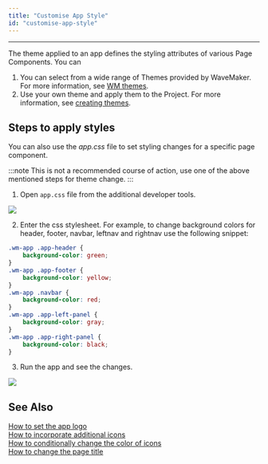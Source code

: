 ```yaml
---
title: "Customise App Style"
id: "customise-app-style"
---
```

---
The theme applied to an app defines the styling attributes of various Page Components. You can

1. You can select from a wide range of Themes provided by WaveMaker. For more information, see [WM themes](/learn/app-development/ui-design/themes/).
2. Use your own theme and apply them to the Project. For more information, see [creating themes](/learn/app-development/ui-design/creating-themes).

## Steps to apply styles
You can also use the _app.css_ file to set styling changes for a specific page component. 

:::note
This is not a recommended course of action, use one of the above mentioned steps for theme change.
:::

1. Open `app.css` file from the additional developer tools.

[![](/learn/assets/design_app_css.png)](/learn/assets/design_app_css.png)

2. Enter the css stylesheet. For example, to change background colors for header, footer, navbar, leftnav and rightnav use the following snippet:

```css    
.wm-app .app-header {
    background-color: green;
}
.wm-app .app-footer {
    background-color: yellow;
}
.wm-app .navbar {
    background-color: red;
}
.wm-app .app-left-panel {
    background-color: gray;
}
.wm-app .app-right-panel {
    background-color: black;
}
```
    
3. Run the app and see the changes.

[![](/learn/assets/design_app.png)](/learn/assets/design_app.png)

## See Also

[How to set the app logo](/learn/how-tos/changing-app-logo/)  
[How to incorporate additional icons](/learn/how-tos/incorporating-additional-icons/)  
[How to conditionally change the color of icons](/learn/how-tos/displaying-icon-color-based-upon-condition/)  
[How to change the page title](/learn/how-tos/changing-page-title/)  
